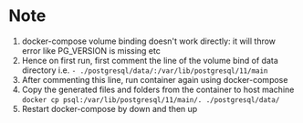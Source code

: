 # Note

1. docker-compose volume binding doesn't work directly: it will throw error like PG_VERSION is missing etc
2. Hence on first run, first comment the line of the volume bind of data directory i.e. `- ./postgresql/data/:/var/lib/postgresql/11/main`
3. After commenting this line, run container again using docker-compose
4. Copy the generated files and folders from the container to host machine `docker cp psql:/var/lib/postgresql/11/main/. ./postgresql/data/`
5. Restart docker-compose by down and then up

